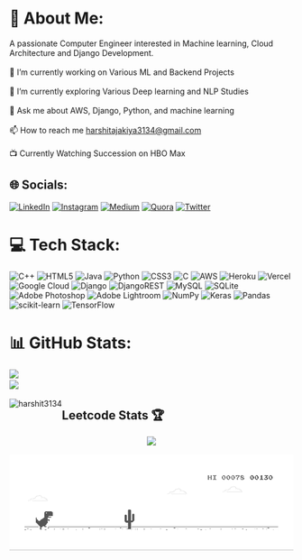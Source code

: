 # 💫 About Me:
A passionate Computer Engineer interested in Machine learning, Cloud Architecture and Django Development.<br><br>🔭 I’m currently working on Various ML and Backend Projects<br><br>🌱 I’m currently exploring Various Deep learning and NLP Studies<br><br>💬 Ask me about AWS, Django, Python, and machine learning<br><br>📫 How to reach me harshitajakiya3134@gmail.com<br><br>📺 Currently Watching Succession on HBO Max


## 🌐 Socials:
[![LinkedIn](https://img.shields.io/badge/LinkedIn-%230077B5.svg?logo=linkedin&logoColor=white)](https://www.linkedin.com/in/harshit-ajakiya-b32791220/)
[![Instagram](https://img.shields.io/badge/Instagram-%23E4405F.svg?logo=Instagram&logoColor=white)](https://instagram.com/harshitajakiya)  [![Medium](https://img.shields.io/badge/Medium-12100E?logo=medium&logoColor=white)](https://medium.com/@harshitajakiya3134) [![Quora](https://img.shields.io/badge/Quora-%23B92B27.svg?logo=Quora&logoColor=white)](https://quora.com/profile/Harshit-Ajakiya) [![Twitter](https://img.shields.io/badge/Twitter-%231DA1F2.svg?logo=Twitter&logoColor=white)](https://twitter.com/harshit3134) 


# 💻 Tech Stack:
![C++](https://img.shields.io/badge/c++-%2300599C.svg?style=for-the-badge&logo=c%2B%2B&logoColor=white) ![HTML5](https://img.shields.io/badge/html5-%23E34F26.svg?style=for-the-badge&logo=html5&logoColor=white) ![Java](https://img.shields.io/badge/java-%23ED8B00.svg?style=for-the-badge&logo=java&logoColor=white) ![Python](https://img.shields.io/badge/python-3670A0?style=for-the-badge&logo=python&logoColor=ffdd54) ![CSS3](https://img.shields.io/badge/css3-%231572B6.svg?style=for-the-badge&logo=css3&logoColor=white) ![C](https://img.shields.io/badge/c-%2300599C.svg?style=for-the-badge&logo=c&logoColor=white) ![AWS](https://img.shields.io/badge/AWS-%23FF9900.svg?style=for-the-badge&logo=amazon-aws&logoColor=white) ![Heroku](https://img.shields.io/badge/heroku-%23430098.svg?style=for-the-badge&logo=heroku&logoColor=white) ![Vercel](https://img.shields.io/badge/vercel-%23000000.svg?style=for-the-badge&logo=vercel&logoColor=white) ![Google Cloud](https://img.shields.io/badge/Google%20Cloud-%234285F4.svg?style=for-the-badge&logo=google-cloud&logoColor=white) ![Django](https://img.shields.io/badge/django-%23092E20.svg?style=for-the-badge&logo=django&logoColor=white) ![DjangoREST](https://img.shields.io/badge/DJANGO-REST-ff1709?style=for-the-badge&logo=django&logoColor=white&color=ff1709&labelColor=gray) ![MySQL](https://img.shields.io/badge/mysql-%2300f.svg?style=for-the-badge&logo=mysql&logoColor=white) ![SQLite](https://img.shields.io/badge/sqlite-%2307405e.svg?style=for-the-badge&logo=sqlite&logoColor=white) ![Adobe Photoshop](https://img.shields.io/badge/adobephotoshop-%2331A8FF.svg?style=for-the-badge&logo=adobephotoshop&logoColor=white) ![Adobe Lightroom](https://img.shields.io/badge/Adobe%20Lightroom-31A8FF.svg?style=for-the-badge&logo=Adobe%20Lightroom&logoColor=white) ![NumPy](https://img.shields.io/badge/numpy-%23013243.svg?style=for-the-badge&logo=numpy&logoColor=white) ![Keras](https://img.shields.io/badge/Keras-%23D00000.svg?style=for-the-badge&logo=Keras&logoColor=white) ![Pandas](https://img.shields.io/badge/pandas-%23150458.svg?style=for-the-badge&logo=pandas&logoColor=white) ![scikit-learn](https://img.shields.io/badge/scikit--learn-%23F7931E.svg?style=for-the-badge&logo=scikit-learn&logoColor=white) ![TensorFlow](https://img.shields.io/badge/TensorFlow-%23FF6F00.svg?style=for-the-badge&logo=TensorFlow&logoColor=white)
# 📊 GitHub Stats:

![](https://github-readme-streak-stats.herokuapp.com/?user=harshit3134&theme=dark&hide_border=false)<br/>
![](https://github-readme-stats.vercel.app/api/top-langs/?username=harshit3134&theme=dark&hide_border=false&include_all_commits=true&count_private=true&layout=compact)



<p><img align="left" src="https://github-readme-stats.vercel.app/api/top-langs?username=harshit3134&show_icons=true&locale=en&layout=compact" alt="harshit3134" /></p>

## Leetcode Stats 🏆

<div align="center">

<img src="https://leetcard.jacoblin.cool/harshit_3134?theme=nord&font=Ubuntu%20Mono&ext=heatmap" width="70%">

</div>





![Dino Running..](https://github.com/harshit3134/harshit3134/blob/master/dino.gif)


